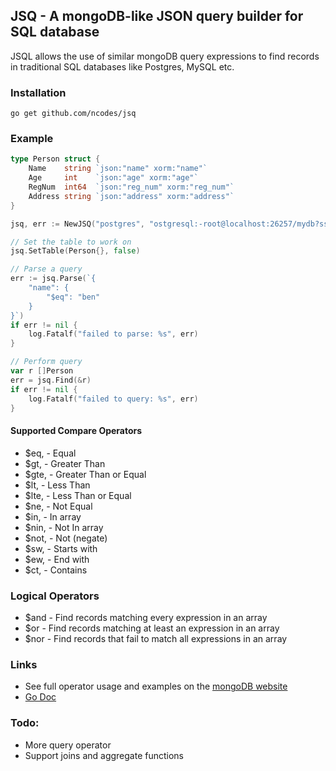 ## JSQ - A mongoDB-like JSON query builder for SQL database

JSQL allows the use of similar mongoDB query expressions to find records in traditional SQL databases like Postgres, MySQL etc. 

### Installation
```
go get github.com/ncodes/jsq
```
### Example

```go
type Person struct {
    Name    string `json:"name" xorm:"name"`
    Age     int    `json:"age" xorm:"age"`
    RegNum  int64  `json:"reg_num" xorm:"reg_num"`
    Address string `json:"address" xorm:"address"`
}

jsq, err := NewJSQ("postgres", "ostgresql:-root@localhost:26257/mydb?sslmode=disable")

// Set the table to work on
jsq.SetTable(Person{}, false)

// Parse a query
err := jsq.Parse(`{
    "name": { 
        "$eq": "ben" 
    }
}`)
if err != nil {
    log.Fatalf("failed to parse: %s", err)
}

// Perform query
var r []Person
err = jsq.Find(&r)
if err != nil {
    log.Fatalf("failed to query: %s", err)
}
```

#### Supported Compare Operators
- $eq,  - Equal
- $gt,  - Greater Than
- $gte, - Greater Than or Equal
- $lt,  - Less Than
- $lte, - Less Than or Equal
- $ne,  - Not Equal
- $in,  - In array
- $nin, - Not In array
- $not, - Not (negate)
- $sw,  - Starts with
- $ew,  - End with
- $ct,  - Contains

### Logical Operators
- $and - Find records matching every expression in an array 
- $or  - Find records matching at least an expression in an array
- $nor - Find records that fail to match all expressions in an array

### Links

- See full operator usage and examples on the [mongoDB website](https://docs.mongodb.com/manual/reference/operator/query/)
- [Go Doc](https://godoc.org/github.com/ncodes/jsq)

### Todo:
- More query operator
- Support joins and aggregate functions


